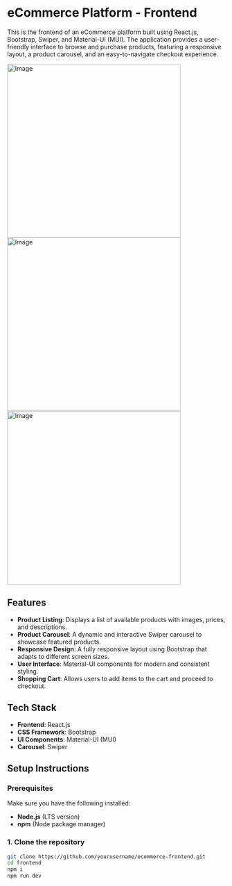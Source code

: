 # eCommerce Platform - Frontend

This is the frontend of an eCommerce platform built using React.js, Bootstrap, Swiper, and Material-UI (MUI). The application provides a user-friendly interface to browse and purchase products, featuring a responsive layout, a product carousel, and an easy-to-navigate checkout experience.

<img width="400" alt="Image" src="https://github.com/user-attachments/assets/0969820b-baee-4a58-b0fb-19df4c0b6c8d" />
<img width="400" alt="Image" src="https://github.com/user-attachments/assets/717b19d2-e1de-410c-a907-33325824ffea" />
<img width="400" alt="Image" src="https://github.com/user-attachments/assets/eb07cba3-2d1a-4a7d-aabb-153e02b376a6" />

## Features
- **Product Listing**: Displays a list of available products with images, prices, and descriptions.
- **Product Carousel**: A dynamic and interactive Swiper carousel to showcase featured products.
- **Responsive Design**: A fully responsive layout using Bootstrap that adapts to different screen sizes.
- **User Interface**: Material-UI components for modern and consistent styling.
- **Shopping Cart**: Allows users to add items to the cart and proceed to checkout.

## Tech Stack
- **Frontend**: React.js
- **CSS Framework**: Bootstrap
- **UI Components**: Material-UI (MUI)
- **Carousel**: Swiper

## Setup Instructions

### Prerequisites
Make sure you have the following installed:
- **Node.js** (LTS version)
- **npm** (Node package manager)

### 1. Clone the repository
```bash
git clone https://github.com/yourusername/ecommerce-frontend.git
cd frontend
npm i
npm run dev
